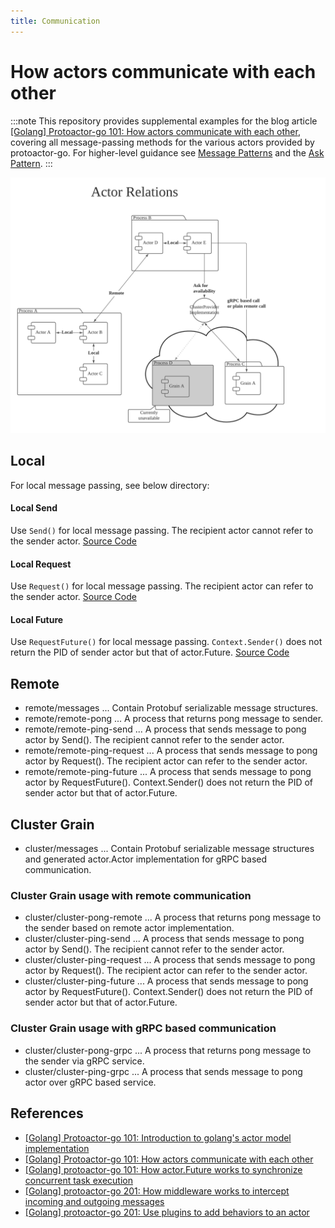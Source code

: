 ```yaml
---
title: Communication
---
```


# How actors communicate with each other

:::note
This repository provides supplemental examples for the blog article [[Golang] Protoactor-go 101: How actors communicate with each other](https://blog.oklahome.net/2018/09/protoactor-go-messaging-protocol.html), covering all message-passing methods for the various actors provided by protoactor-go. For higher-level guidance see [Message Patterns](message-patterns.md) and the [Ask Pattern](ask-pattern.md).
:::

![Components](https://raw.githubusercontent.com/oklahomer/protoactor-go-sender-example/master/docs/components.png)

## Local
For local message passing, see below directory:

#### Local Send 
Use `Send()` for local message passing. The recipient actor cannot refer to the sender actor.
[Source Code](https://github.com/oklahomer/protoactor-go-sender-example/tree/master/local-send)

#### Local Request 
Use `Request()` for local message passing. The recipient actor can refer to the sender actor. [Source Code](https://github.com/oklahomer/protoactor-go-sender-example/tree/master/local-request)

#### Local Future
Use `RequestFuture()` for local message passing. `Context.Sender()` does not return the PID of sender actor but that of actor.Future. 
[Source Code](https://github.com/oklahomer/protoactor-go-sender-example/tree/master/local-future)

## Remote
- remote/messages ... Contain Protobuf serializable message structures.
- remote/remote-pong ... A process that returns pong message to sender.
- remote/remote-ping-send ... A process that sends message to pong actor by Send(). The recipient cannot refer to the sender actor.
- remote/remote-ping-request ... A process that sends message to pong actor by Request(). The recipient actor can refer to the sender actor.
- remote/remote-ping-future ... A process that sends message to pong actor by RequestFuture(). Context.Sender() does not return the PID of sender actor but that of actor.Future.

## Cluster Grain
- cluster/messages ... Contain Protobuf serializable message structures and generated actor.Actor implementation for gRPC based communication.

### Cluster Grain usage with remote communication
- cluster/cluster-pong-remote ... A process that returns pong message to the sender based on remote actor implementation.
- cluster/cluster-ping-send ... A process that sends message to pong actor by Send(). The recipient cannot refer to the sender actor.
- cluster/cluster-ping-request ... A process that sends message to pong actor by Request(). The recipient actor can refer to the sender actor.
- cluster/cluster-ping-future ... A process that sends message to pong actor by RequestFuture(). Context.Sender() does not return the PID of sender actor but that of actor.Future.

### Cluster Grain usage with gRPC based communication
- cluster/cluster-pong-grpc ... A process that returns pong message to the sender via gRPC service.
- cluster/cluster-ping-grpc ... A process that sends message to pong actor over gRPC based service.

## References
- [[Golang] Protoactor-go 101: Introduction to golang's actor model implementation](https://blog.oklahome.net/2018/07/protoactor-go-introduction.html)
- [[Golang] Protoactor-go 101: How actors communicate with each other](https://blog.oklahome.net/2018/09/protoactor-go-messaging-protocol.html)
- [[Golang] protoactor-go 101: How actor.Future works to synchronize concurrent task execution](https://blog.oklahome.net/2018/11/protoactor-go-how-future-works.html)
- [[Golang] protoactor-go 201: How middleware works to intercept incoming and outgoing messages](https://blog.oklahome.net/2018/11/protoactor-go-middleware.html)
- [[Golang] protoactor-go 201: Use plugins to add behaviors to an actor](https://blog.oklahome.net/2018/12/protoactor-go-use-plugin-to-add-behavior.html)
